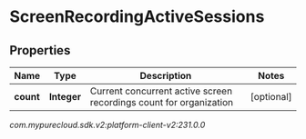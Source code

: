# ScreenRecordingActiveSessions


## Properties

| Name | Type | Description | Notes |
| ------------ | ------------- | ------------- | ------------- |
| **count** | **Integer** | Current concurrent active screen recordings count for organization |  [optional] |




_com.mypurecloud.sdk.v2:platform-client-v2:231.0.0_

